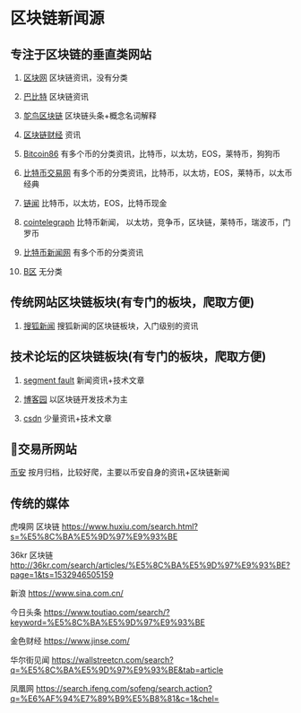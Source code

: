 # 区块链新闻源
## 专注于区块链的垂直类网站
1. [区块网](http://www.qukuaiwang.com.cn/news.html)
区块链资讯，没有分类

2. [巴比特](http://www.8btc.com/)
区块链资讯

3. [鸵鸟区块链](https://www.tuoniaox.com/)
区块链头条+概念名词解释

4. [区块链财经](http://news.blockchain.hk/)
资讯

5. [Bitcoin86](http://www.bitcoin86.com/szb/eos/)
有多个币的分类资讯，比特币，以太坊，EOS，莱特币，狗狗币

6. [比特币交易网](https://www.btctrade.com/ltccoin/)
有多个币的分类资讯，比特币，以太坊，EOS，莱特币，以太币经典

7. [链闻](https://www.chainnews.com/articles/tag_1.htm)
比特币，以太坊，EOS，比特币现金

8. [cointelegraph](https://cn.cointelegraph.com/)
比特币新闻， 以太坊，竞争币，区块链，莱特币，瑞波币，门罗币

9. [比特币新闻网](http://www.btbxww.com/)
有多个币的分类资讯

10. [B区](http://www.bareas.com/)
无分类

## 传统网站区块链板块(有专门的板块，爬取方便)
1. [搜狐新闻](https://www.sohu.com/tag/77545)
搜狐新闻的区块链板块，入门级别的资讯

## 技术论坛的区块链板块(有专门的板块，爬取方便)
1. [segment fault](https://segmentfault.com/channel/bc)
新闻资讯+技术文章

2. [博客园](https://www.cnblogs.com/cate/blockchain/)
以区块链开发技术为主

3. [csdn](https://www.csdn.net/nav/blockchain)
少量资讯+技术文章

## 交易所网站
[币安](http://www.ld0769.com/?paged=2&m=201806)
按月归档，比较好爬，主要以币安自身的资讯+区块链新闻

## 传统的媒体
虎嗅网 区块链
https://www.huxiu.com/search.html?s=%E5%8C%BA%E5%9D%97%E9%93%BE

36kr 区块链
http://36kr.com/search/articles/%E5%8C%BA%E5%9D%97%E9%93%BE?page=1&ts=1532946505159

新浪
https://www.sina.com.cn/

今日头条
https://www.toutiao.com/search/?keyword=%E5%8C%BA%E5%9D%97%E9%93%BE

金色财经
https://www.jinse.com/

华尔街见闻
https://wallstreetcn.com/search?q=%E5%8C%BA%E5%9D%97%E9%93%BE&tab=article

凤凰网
https://search.ifeng.com/sofeng/search.action?q=%E6%AF%94%E7%89%B9%E5%B8%81&c=1&chel=